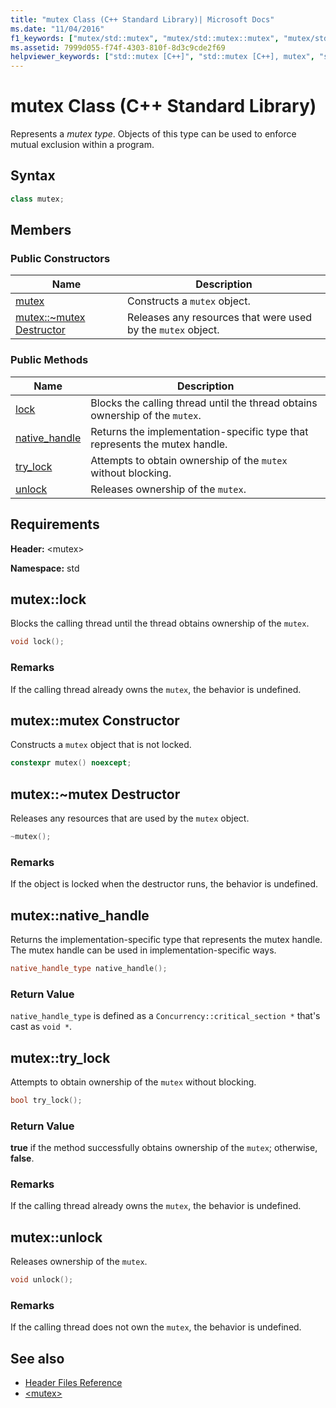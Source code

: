 ```yaml
---
title: "mutex Class (C++ Standard Library)| Microsoft Docs"
ms.date: "11/04/2016"
f1_keywords: ["mutex/std::mutex", "mutex/std::mutex::mutex", "mutex/std::mutex::lock", "mutex/std::mutex::native_handle", "mutex/std::mutex::try_lock", "mutex/std::mutex::unlock"]
ms.assetid: 7999d055-f74f-4303-810f-8d3c9cde2f69
helpviewer_keywords: ["std::mutex [C++]", "std::mutex [C++], mutex", "std::mutex [C++], lock", "std::mutex [C++], native_handle", "std::mutex [C++], try_lock", "std::mutex [C++], unlock"]
---
```

# mutex Class (C++ Standard Library)

Represents a *mutex type*. Objects of this type can be used to enforce mutual exclusion within a program.

## Syntax

```cpp
class mutex;
```

## Members

### Public Constructors

|Name|Description|
|----------|-----------------|
|[mutex](#mutex)|Constructs a `mutex` object.|
|[mutex::~mutex Destructor](#dtormutex_destructor)|Releases any resources that were used by the `mutex` object.|

### Public Methods

|Name|Description|
|----------|-----------------|
|[lock](#lock)|Blocks the calling thread until the thread obtains ownership of the `mutex`.|
|[native_handle](#native_handle)|Returns the implementation-specific type that represents the mutex handle.|
|[try_lock](#try_lock)|Attempts to obtain ownership of the `mutex` without blocking.|
|[unlock](#unlock)|Releases ownership of the `mutex`.|

## Requirements

**Header:** \<mutex>

**Namespace:** std

## <a name="lock"></a>  mutex::lock

Blocks the calling thread until the thread obtains ownership of the `mutex`.

```cpp
void lock();
```

### Remarks

If the calling thread already owns the `mutex`, the behavior is undefined.

## <a name="mutex"></a>  mutex::mutex Constructor

Constructs a `mutex` object that is not locked.

```cpp
constexpr mutex() noexcept;
```

## <a name="dtormutex_destructor"></a>  mutex::~mutex Destructor

Releases any resources that are used by the `mutex` object.

```cpp
~mutex();
```

### Remarks

If the object is locked when the destructor runs, the behavior is undefined.

## <a name="native_handle"></a>  mutex::native_handle

Returns the implementation-specific type that represents the mutex handle. The mutex handle can be used in implementation-specific ways.

```cpp
native_handle_type native_handle();
```

### Return Value

`native_handle_type` is defined as a `Concurrency::critical_section *` that's cast as `void *`.

## <a name="try_lock"></a>  mutex::try_lock

Attempts to obtain ownership of the `mutex` without blocking.

```cpp
bool try_lock();
```

### Return Value

**true** if the method successfully obtains ownership of the `mutex`; otherwise, **false**.

### Remarks

If the calling thread already owns the `mutex`, the behavior is undefined.

## <a name="unlock"></a>  mutex::unlock

Releases ownership of the `mutex`.

```cpp
void unlock();
```

### Remarks

If the calling thread does not own the `mutex`, the behavior is undefined.

## See also

- [Header Files Reference](../standard-library/cpp-standard-library-header-files.md)
- [\<mutex>](../standard-library/mutex.md)
